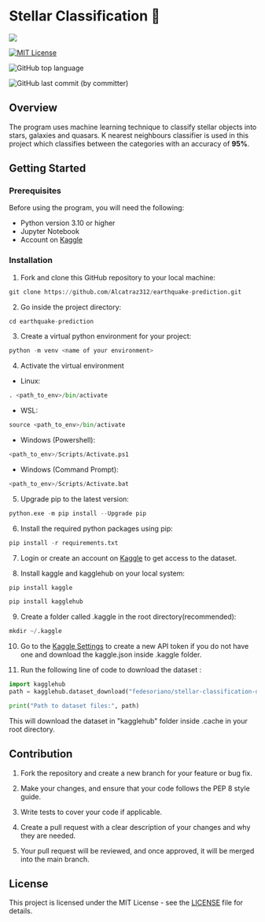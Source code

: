 # Stellar Classification 🌌

![](https://usagif.com/wp-content/uploads/gif/outerspace-58.gif)

[![MIT License](https://img.shields.io/badge/License-MIT-green.svg)](https://choosealicense.com/licenses/mit/)

![GitHub top language](https://img.shields.io/github/languages/top/Alcatraz312/Stellar-Classification)

![GitHub last commit (by committer)](https://img.shields.io/github/last-commit/Alcatraz312/Stellar-Classification)

## Overview

The program uses machine learning technique to classify stellar objects into stars, galaxies and quasars. K nearest neighbours classifier is used in this project which classifies between the categories with an accuracy of **95%**.

## Getting Started

### Prerequisites

Before using the program, you will need the following: 

* Python version 3.10 or higher 
* Jupyter Notebook
* Account on [Kaggle](https://www.kaggle.com/)

### Installation

1. Fork and clone this GitHub repository to your local machine:

```python 
git clone https://github.com/Alcatraz312/earthquake-prediction.git
```
2. Go inside the project directory:

```python
cd earthquake-prediction
```
3. Create a virtual python environment for your project: 

```python
python -m venv <name of your environment>
```
4. Activate the virtual environment
* Linux:

```python
. <path_to_env>/bin/activate
```
* WSL:
```python
source <path_to_env>/bin/activate
```

* Windows (Powershell):

```python
<path_to_env>/Scripts/Activate.ps1
```

* Windows (Command Prompt):

```python
<path_to_env>/Scripts/Activate.bat
```

5. Upgrade pip to the latest version:

```python
python.exe -m pip install --Upgrade pip
```

6. Install the required python packages using pip:

```python
pip install -r requirements.txt
```

7. Login or create an account on [Kaggle](https://www.kaggle.com/) to get access to the dataset.

8. Install kaggle and kagglehub on your local system:
```python
pip install kaggle
```
```python
pip install kagglehub
```
9. Create a folder called .kaggle in the root directory(recommended):

```python
mkdir ~/.kaggle
```
10. Go to the [Kaggle Settings](https://www.kaggle.com/settings) to create a new API token if you do not have one and download the kaggle.json inside .kaggle folder.

11. Run the following line of code to download the dataset : 
```python 
import kagglehub 
path = kagglehub.dataset_download("fedesoriano/stellar-classification-dataset-sdss17")

print("Path to dataset files:", path)
```
This will download the dataset in "kagglehub" folder inside .cache in your root directory.

## Contribution
1. Fork the repository and create a new branch for your feature or bug fix.

2. Make your changes, and ensure that your code follows the PEP 8 style guide.

3. Write tests to cover your code if applicable.

4. Create a pull request with a clear description of your changes and why they are needed.

5. Your pull request will be reviewed, and once approved, it will be merged into the main branch.

## License

This project is licensed under the MIT License - see the [LICENSE](https://github.com/Alcatraz312/Stellar-Classification/blob/main/LICENSE) file for details.





